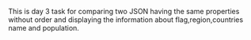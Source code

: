 This is day 3 task for comparing two JSON having the same properties without order and displaying the information about flag,region,countries name and population.

